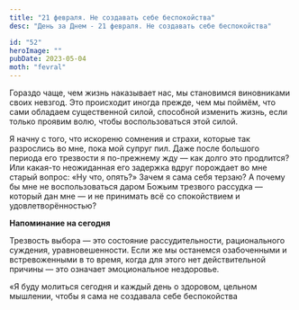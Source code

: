 ```yaml
---
title: "21 февраля. Не создавать себе беспокойства"
desc: "День за Днем - 21 февраля. Не создавать себе беспокойства"

id: "52"
heroImage: ""
pubDate: 2023-05-04
moth: "fevral"
---
```


Гораздо чаще, чем жизнь наказывает нас, мы становимся виновниками своих
невзгод. Это происходит иногда прежде, чем мы поймём, что сами обладаем
существенной силой, способной изменить жизнь, если только проявим волю, чтобы
воспользоваться этой силой.

Я начну с того, что искореню сомнения и страхи, которые так разрослись во мне,
пока мой супруг пил. Даже после большого периода его трезвости я по-прежнему
жду — как долго это продлится? Или какая-то неожиданная его задержка вдруг
порождает во мне старый вопрос: «Ну что, опять?» Зачем я сама себя терзаю? А
почему бы мне не воспользоваться даром Божьим трезвого рассудка — который дан
мне — и не принимать всё со спокойствием и удовлетворённостью?

**Напоминание на сегодня**

Трезвость выбора — это состояние рассудительности, рационального суждения,
уравновешенности. Если же мы останемся озабоченными и встревоженными в то
время, когда для этого нет действительной причины — это означает эмоциональное
нездоровье.

«Я буду молиться сегодня и каждый день о здоровом, цельном мышлении, чтобы я
сама не создавала себе беспокойства
